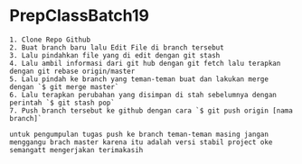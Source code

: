 # PrepClassBatch19
```
1. Clone Repo Github
2. Buat branch baru lalu Edit File di branch tersebut
3. Lalu pindahkan file yang di edit dengan git stash 
4. Lalu ambil informasi dari git hub dengan git fetch lalu terapkan dengan git rebase origin/master
5. Lalu pindah ke branch yang teman-teman buat dan lakukan merge dengan `$ git merge master`
6. Lalu terapkan perubahan yang disimpan di stah sebelumnya dengan perintah `$ git stash pop` 
7. Push branch tersebut ke github dengan cara `$ git push origin [nama branch]`
```
``
untuk pengumpulan tugas push ke branch teman-teman masing jangan menggangu brach master karena itu adalah versi stabil project oke semangatt mengerjakan terimakasih
``
